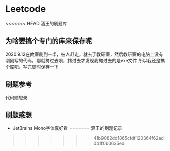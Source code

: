 # Leetcode
<<<<<<< HEAD
涵王的刷题库
## 为啥要搞个专门的库来保存呢
2020.9.12在教室刷到一半，被人赶走，就去了教研室，然后教研室的电脑上没有刚刚写的代码，那就拷过去呗，拷过去才发现我拷过去的是exe文件
所以我还是搞个库吧，写完随时保存一下

## 刷题参考
代码随想录

## 刷题感想
* JetBrains Mono字体真好看
=======
涵王的刷题记录
>>>>>>> 41b9082dd1865cfdf120364f62ad041f0b0635ed
